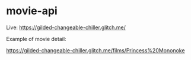 # movie-api


Live: https://gilded-changeable-chiller.glitch.me/

Example of movie detail: 

https://gilded-changeable-chiller.glitch.me/films/Princess%20Mononoke

